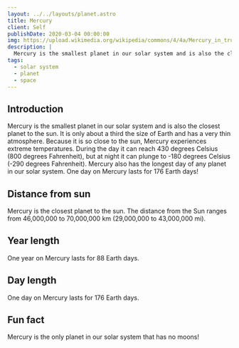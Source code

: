 ```yaml
---
layout: ../../layouts/planet.astro
title: Mercury
client: Self
publishDate: 2020-03-04 00:00:00
img: https://upload.wikimedia.org/wikipedia/commons/4/4a/Mercury_in_true_color.jpg
description: |
  Mercury is the smallest planet in our solar system and is also the closest planet to the sun.
tags:
  - solar system
  - planet
  - space
---
```


## Introduction
Mercury is the smallest planet in our solar system and is also the closest planet to the sun. It is only about a third the size of Earth and has a very thin atmosphere. Because it is so close to the sun, Mercury experiences extreme temperatures. During the day it can reach 430 degrees Celsius (800 degrees Fahrenheit), but at night it can plunge to -180 degrees Celsius (-290 degrees Fahrenheit). Mercury also has the longest day of any planet in our solar system. One day on Mercury lasts for 176 Earth days!

## Distance from sun 
Mercury is the closest planet to the sun. The distance from the Sun ranges from 46,000,000 to 70,000,000 km (29,000,000 to 43,000,000 mi).

## Year length
One year on Mercury lasts for 88 Earth days.

## Day length
One day on Mercury lasts for 176 Earth days.

## Fun fact
Mercury is the only planet in our solar system that has no moons!


